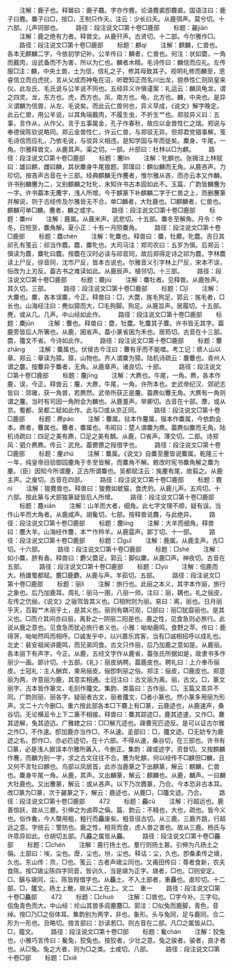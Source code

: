 <!-- { "loadSidebar": true } -->
　　注解：鹿子也。释嘼曰：鹿子麛。字亦作麑。论语麑裘卽麛裘。国语注曰：鹿子曰麑。麋子曰□，按□，王制只作夭。注云：少长曰夭。从鹿弭声。莫兮切。十六部。儿声同部也。
　　路径：段注说文□第十卷□鹿部
　　标题：麉jiān
　　注解：鹿之绝有力者。释兽文。从鹿幵声。古贤切。十二部。今尔雅作□。
　　路径：段注说文□第十卷□鹿部
　　标题：麒qí
　　注解：麒麟，仁兽也。各本无麒麟二字，今依初学记补。公羊传曰：麟者，仁兽也。何注：状如麕，一角而戴肉，设武备而不为害，所以为仁也。麟者木精。毛诗传曰：麟信而应礼。左传服□注：麟，中央土兽，土为信，信礼之子，修其母致其子。视明礼修而麟至，思睿信立而白虎扰，言从父成而神龟在沼，听聦知正而名川出龙，貌恭性仁则凤皇来仪。此左氏、毛氏说与公羊说不同也。五经异义许愼谨案：礼运云：麟凤龟龙，谓之四灵。龙，东方也。虎，西方也。凤，南方也。龟，北方也。麟，中央也。是异义谓麟为信兽，从左、毛说矣。而此云仁兽何也，异义早成，《说文》解字晚定。此云仁兽，用公羊说，以其角端戴肉，不履生虫，不折生艹也。郑驳异义曰：五事，言作从，从作父。言于五事属金，孔子作春秋，故应以金兽性仁之瑞。郑说与奉德侯陈钦说略同。郑云金兽性仁，许云仁兽，与郑驳无异。但郑君党锢事解，笺毛诗信而应礼，乃依毛说，与驳异义相违。是知学固与年而徙矣。麇身，牛尾，一角。尔雅释兽文。从鹿其声。渠之切。一部。廾部曰：杜林以□为麒。
　　路径：段注说文□第十卷□鹿部
　　标题：麐lín
　　注解：牝麒也。张揖注上林赋曰：雄曰麒，雌曰麟，其状麇身牛尾狼题。郭璞曰：麒似麟而无角。从鹿吝声。力珍切。按吝声古音在十三部。经典麒麟无作麐者，惟尔雅从吝，而亦云本又作麟。许书别麟麐为二，又别麒麟之牡牝，未知许书古本固如此不。玉篇、广韵皆麟麐为一字。许书葢本无麐字，浅人所增。今于麒篆下补麒麟二字于仁兽之上，而删麐篆并解说，则于古经传及尔雅皆无不合。单□麟者，大牡鹿也。□麒麟者，仁兽也。麒麟可单□麟。麐者，麟之或字。
　　路径：段注说文□第十卷□鹿部
　　标题：麋mí
　　注解：鹿属。从鹿米声。武悲切。十五部。麋冬至解角。月令：仲冬，日短至，麋角解。夏小正：十有一月陨麋角。
　　路径：段注说文□第十卷□鹿部
　　标题：麎chén
　　注解：牝麋也。释兽曰：麋，牡麔。牝麎。吉日其祁孔有笺云：祁当作麎。麎，麋牝也。大司马注：郑司农曰：五岁为愼。后郑云：愼读为麎，麋牝曰麎。按麎在汉时必读与祁音同，故后郑得定诗之祁为麎。字林麎读上尸反，徐音同，沈市尸反，皆本古说也。尔雅音义引字林上尸反，宋本不误，俗改为上刃反。葢古书之难读如此。从鹿辰声。植邻切。十三部。
　　路径：段注说文□第十卷□鹿部
　　标题：麔jiù
　　注解：麋牡者。见释兽。从鹿咎声。其久切。三部。
　　路径：段注说文□第十卷□鹿部
　　标题：□jǐ
　　注解：大麇也。麇，各本误麋，今正。释兽曰：□，大麕，旄毛狗足。郭云：旄毛者，□长也。山海经注曰：麂似獐而大，□毛狗脚。狗足。从鹿旨声。居履切。十五部。麂，或从几。几声。中山经如此作。
　　路径：段注说文□第十卷□鹿部
　　标题：麇jūn
　　注解：麞也。释兽曰：麕，牡麌。牝麜其子麆。许书皆无其字。葢鹿旁皆后人所箸也。从鹿，囷省声。葢小篆省囷为禾也。居筠切。古音在十三部。麕，籒文不省。今诗如此作。
　　路径：段注说文□第十卷□鹿部
　　标题：麞zhānɡ
　　注解：麋属也。伏侯古今注曰：麞有牙而不能噬。考工记：缋人山以章。郑云：章读为獐。獐，山物也。齐人谓麇为獐。陆机诗疏云：麏麞也。青州人谓之麏。按麞异于麋者，无角。从鹿章声。诸良切。十部。
　　路径：段注说文□第十卷□鹿部
　　标题：麠jīnɡ
　　注解：大麃也。牛尾，一角。麃，各本作鹿，误，今正。释兽云：麠，大麃，牛尾，一角。许所本也。史武帝纪汉、郊祀志皆曰：郊雍，获一角兽，若麃然。武帝所获正是麠。葢麃似麞无角。大麃有一角则谓之麠。当时有司因一角附会为麟也。从鹿畺声。举卿切。古音在十部。麖，或从京。蜀都、吴都二赋如此作。此与□或从京正同。
　　路径：段注说文□第十卷□鹿部
　　标题：麃páo
　　注解：麞属。铉本作麠属，锴本作麋属，今依韵会本。麃者，麞属也。麞者，麋属也。韦昭曰：楚人谓麋为麃。葢麃似麋而无角。陆机诗疏曰：四足之美有麃，□足之美有鷮。从鹿，□省声。薄交切。二部。诗郑风：驷介麃麃。传云：武皃。葢儦儦之叚借字也。
　　路径：段注说文□第十卷□鹿部
　　标题：麈zhǔ
　　注解：麋属。《说文》自麋至麈皆说麋属。乾隆三十一年，纯皇帝目验御园麈角于冬至皆解，而麋角不解。敕改时宪书麋角解之麋为麈。（臣）因知今所谓麈，正古所谓麋也。吴都赋注云：旄麈有尾，故翦之。从鹿主声。之廋切。古音在四部。
　　路径：段注说文□第十卷□鹿部
　　标题：麑ní
　　注解：狻麑兽也。释兽曰：狻麑如虦猫，食虎豹。从鹿儿声。五鸡切。十六部。按此篆与犬部狻篆疑皆后人所增。
　　路径：段注说文□第十卷□鹿部
　　标题：麙xián
　　注解：山羊而大者，细角。此七字文理不顺，疑有误。当作山羊而大角者。从鹿咸声。胡毚切。七部。按释兽说麙，与此绝异。
　　路径：段注说文□第十卷□鹿部
　　标题：麢línɡ
　　注解：大羊而细角。释兽曰：麢大羊。山海经作麢，本艹作羚羊。从鹿霝声。郞丁切。十一部。
　　路径：段注说文□第十卷□鹿部
　　标题：□ɡuī
　　注解：鹿属。从鹿圭声。古□切。十六部。
　　路径：段注说文□第十卷□鹿部
　　标题：□shè
　　注解：如小麋，脐有香。释兽曰：麝父麕足。郭云：脚似麇。从鹿□声。神夜切。古音在五部。
　　路径：段注说文□第十卷□鹿部
　　标题：□yù
　　注解：佀鹿而大。杨雄蜀都赋。麢□鹿麝。从鹿与声。羊茹切。五部。
　　路径：段注说文□第十卷□鹿部
　　标题：丽lì
　　注解：旅行也。此丽之本义，其字本作丽，旅行之象也。后乃加鹿耳。周礼：丽马一圉，八丽一师。注曰：丽，耦也。礼之俪皮，左传之伉俪，《说文》之骊驾皆其义也。□相附则为丽。易曰：离，丽也。日月丽乎天，百榖艹木丽乎土，是其义也。丽则有耦可观，□部曰：丽□犹靡丽也。是其义也。□而介其间亦曰丽，离卦之一阴丽二阳是也。鹿之性，见食急则必旅行。此说从鹿之意也。见食急而犹必旅行者义也。小雅：呦呦鹿鸣，食野之苹。传曰：鹿得蓱，呦呦然鸣而相呼。□诚发乎中，以兴嘉乐宾客，当有□诚相招呼以成礼也。北史：裴安祖闻讲鹿鸣，而兄弟同食。古文只作丽，后乃加鹿之意如是。从鹿丽。各本丽下有声字，今正。从鹿，五经文字作从鹿省，葢张氏所据如是，故隶书多作丽少一画。郞计切。十五部。《礼》：丽皮纳聘。葢鹿皮也。聘礼曰：上介奉币俪皮。士冠礼：主人酬宾，束帛俪皮。俪卽刺丽之俗。郑注：俪皮，□鹿皮也。郑意丽为两，许意丽为鹿，其意实相通。士冠注曰：古文丽为离。丽，古文。□，篆文丽字。古本皆作篆文，毛刻作籒文。集韵、类篇曰：古作丽、□。玉篇又乖异不同。广韵则丽、丽各字。疑丽者古文，丽者籒文，□者小篆也。然小篆多用丽为形声。文二十六今删□。重六按此部各本□下麛上有□篆，云鹿迹也，从鹿速声，桑谷切。无论横亘令上下二篆不相接。释兽曰：麋其踪迹□，鹿其迹速，又作□。麇其迹解，兔其迹迒。广雅緫之曰：□□解亢迹也。疎曹宪匹迹反。是可以证古尔雅之作□，不作速。卽加鹿亦当作□，不从速。辵部曰：□，籒文迹。□无妨专为鹿迹之名。卽作□，亦必匹迹切，在十六部。不得从速，桑谷切，在三部也。许书有□篆，必是浅人据误本尔雅所羼入，今删正。集韵：疎或迹字，资昔切。又按麒麟作麐，而麟为别一字，求之古文往往不合。麐为牝麒，何以经传不□麒但□麟，且又何不言牡曰麒也。鸟部以凤居首，此亦当鹿篆之下出麒篆，解云：麒麟，仁兽也。麇身牛尾一角。从鹿，其声。又出麟篆，解云：麒麟也。从鹿，麟声。一曰麟大牡鹿也。又出麐篆，解云：或从吝声。以下乃次麚篆，乃合。今本恐非古本耳。改□篆为□篆，次于麉篆之下，解云：鹿迹也，从鹿□，□籒文迹。乃合。
　　路径：段注说文□第十卷□鹿部
　　472
　　标题：麤cū
　　注解：行超远也。鹿善惊跃，故从三麀。引伸之为卤莽之偁。篇、韵云：不精也，大也，疏也。皆今义也。俗作麁，今人槩用粗，粗行而麤废矣。粗音徂古切。从三鹿。三鹿齐跳，行超远之意。字统云：警防也。鹿之性，相背而食，虑人兽之害也。故从三鹿。杨氏与许乖异如此。仓胡切五部。凡麤之属皆从麤。
　　路径：段注说文□第十卷□麤部
　　标题：□chén
　　注解：鹿行扬土也。羣行则扬土甚。引伸为凡扬土之偁。土部曰：埃，尘也。塺，尘也。坋，尘也。释诂：尘，久也。卽桑柔传之塡，久也。东山传：烝，□也。笺云：古者声塡尘同也。又甫田传曰：尊者食新，农夫食陈。按□塡尘陈四字同音，皆训久，当是塡为正字。塡者，□也。□则安定。□、鎭与塡同，尘、陈皆叚借字也。从麤土。不入土部者，重麤也。直珍切。十二部。□，籒文。扬土上散，故从二土在上。文二　重一
　　路径：段注说文□第十卷□麤部
　　472
　　标题：□chuò
　　注解：□兽也。□字今补。三字句。佀兔青色而大。中山经：纶山其兽多闾麈麢□。郭注：□似兔而鹿脚，青色，音绰。按□乃□之俗体耳。集韵别为两字，非也。象形。头与兔同，足与鹿同。合二形为一形也。丑略切。按言部曰：訬读若□。则古音在二部。凡□之属皆从□。□，籀文。
　　路径：段注说文□第十卷□部
　　标题：毚chán
　　注解：狡兔也，小雅巧言传曰：毚兔，狡兔也。按狡者，少壮之意。兔之骏者。骏者，良才者也。从□兔。兔之大者，则为□之类。士咸切。八部。
　　路径：段注说文□第十卷□部
　　标题：□xiě
